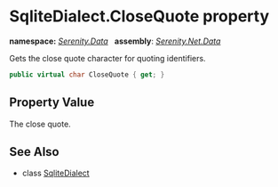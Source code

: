 # SqliteDialect.CloseQuote property
**namespace:** *[Serenity.Data](../../README.md#serenity.data-namespace)*   **assembly**: *[Serenity.Net.Data](../../README.md)*

Gets the close quote character for quoting identifiers.

```csharp
public virtual char CloseQuote { get; }
```

## Property Value

The close quote.

## See Also

* class [SqliteDialect](../SqliteDialect.md)
